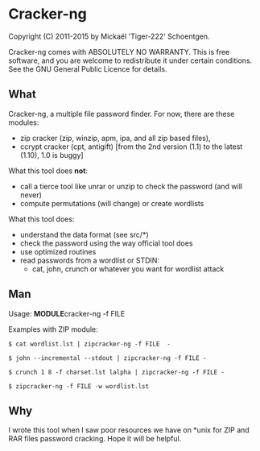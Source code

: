 Cracker-ng
==========

Copyright (C) 2011-2015 by Mickaël 'Tiger-222' Schoentgen.

Cracker-ng comes with ABSOLUTELY NO WARRANTY.
This is free software, and you are welcome to redistribute it under
certain conditions. See the GNU General Public Licence for details.


What
----

Cracker-ng, a multiple file password finder.
For now, there are these modules:

* zip cracker (zip, winzip, apm, ipa, and all zip based files),
* ccrypt cracker (cpt, antigift) [from the 2nd version (1.1) to the latest (1.10), 1.0 is buggy]

What this tool does **not**:

* call a tierce tool like unrar or unzip to check the password (and will never)
* compute permutations (will change) or create wordlists

What this tool does:

* understand the data format (see src/*)
* check the password using the way official tool does
* use optimized routines
* read passwords from a wordlist or STDIN:
	- cat, john, crunch or whatever you want for wordlist attack


Man
---

Usage: **MODULE**cracker-ng -f FILE

Examples with ZIP module:


	$ cat wordlist.lst | zipcracker-ng -f FILE  -

	$ john --incremental --stdout | zipcracker-ng -f FILE -

	$ crunch 1 8 -f charset.lst lalpha | zipcracker-ng -f FILE -

	$ zipcracker-ng -f FILE -w wordlist.lst

Why
---

I wrote this tool when I saw poor resources we have on *unix for ZIP and
RAR files password cracking. Hope it will be helpful.
